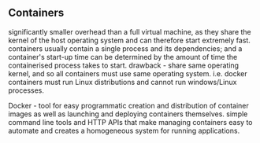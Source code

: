 ## Containers

significantly smaller overhead than a full virtual machine, as they share the kernel of the host operating system and can therefore start extremely fast.
containers usually contain a single process and its dependencies; and a container's start-up time can be determined by the amount of time the containerised process takes to start.
drawback - share same operating kernel, and so all containers must use same operating system.
i.e. docker containers must run Linux distributions and cannot run windows/Linux processes.

Docker - tool for easy programmatic creation and distribution of container images as well as launching and deploying containers themselves. simple command line tools and HTTP APIs that make managing containers easy to automate and creates a homogeneous system for running applications.

